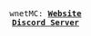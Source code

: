 <p align="center">
  <samp>
    wnetMC:
    <b><a href="https://wnetmc.github.io">Website</a></b>
<br />
    <b><a href="https://discord.gg/fVYJauND4A">Discord Server</a></b>
</samp><br>
</p>
